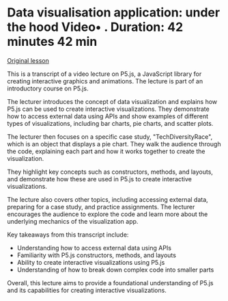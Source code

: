 # Data visualisation application: under the hood Video• . Duration: 42 minutes 42 min

[Original lesson](https://www.coursera.org/learn/uol-introduction-to-programming-2/lecture/Ta3uA/data-visualisation-application-under-the-hood)

This is a transcript of a video lecture on P5.js, a JavaScript library for creating interactive graphics and animations. The lecture is part of an introductory course on P5.js.

The lecturer introduces the concept of data visualization and explains how P5.js can be used to create interactive visualizations. They demonstrate how to access external data using APIs and show examples of different types of visualizations, including bar charts, pie charts, and scatter plots.

The lecturer then focuses on a specific case study, "TechDiversityRace", which is an object that displays a pie chart. They walk the audience through the code, explaining each part and how it works together to create the visualization.

They highlight key concepts such as constructors, methods, and layouts, and demonstrate how these are used in P5.js to create interactive visualizations.

The lecture also covers other topics, including accessing external data, preparing for a case study, and practice assignments. The lecturer encourages the audience to explore the code and learn more about the underlying mechanics of the visualization app.

Key takeaways from this transcript include:

* Understanding how to access external data using APIs
* Familiarity with P5.js constructors, methods, and layouts
* Ability to create interactive visualizations using P5.js
* Understanding of how to break down complex code into smaller parts

Overall, this lecture aims to provide a foundational understanding of P5.js and its capabilities for creating interactive visualizations.

